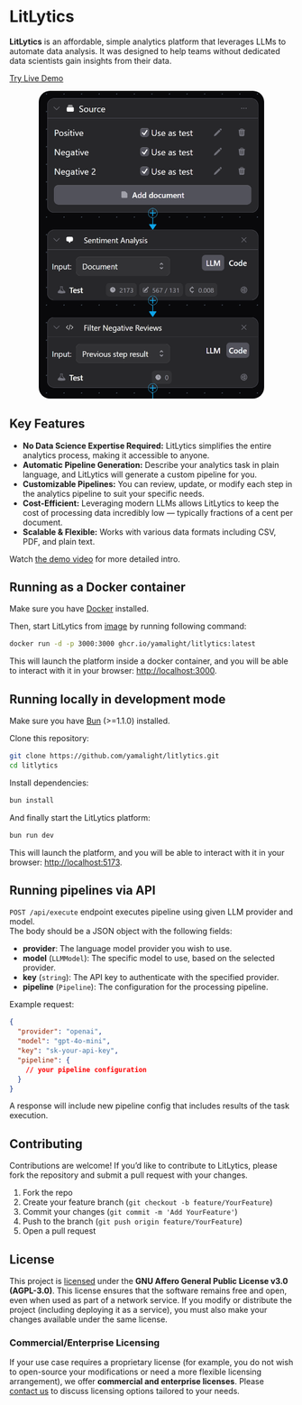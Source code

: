 # LitLytics

**LitLytics** is an affordable, simple analytics platform that leverages LLMs to automate data analysis.
It was designed to help teams without dedicated data scientists gain insights from their data.

[Try Live Demo](https://litlytics.codezen.dev)

<p align="center">
  <a href="https://litlytics.codezen.dev" target="_blank"><img src="./public/litlytics-screenshot.png" alt="LitLytics screenshot" style="max-width:400px; border-radius: 20px;" /></a>
</p>

## Key Features

- **No Data Science Expertise Required:** LitLytics simplifies the entire analytics process, making it accessible to anyone.
- **Automatic Pipeline Generation:** Describe your analytics task in plain language, and LitLytics will generate a custom pipeline for you.
- **Customizable Pipelines:** You can review, update, or modify each step in the analytics pipeline to suit your specific needs.
- **Cost-Efficient:** Leveraging modern LLMs allows LitLytics to keep the cost of processing data incredibly low — typically fractions of a cent per document.
- **Scalable & Flexible:** Works with various data formats including CSV, PDF, and plain text.

Watch [the demo video](https://youtu.be/GHXn0l5qcr0) for more detailed intro.

## Running as a Docker container

Make sure you have [Docker](https://www.docker.com/) installed.

Then, start LitLytics from [image](https://github.com/yamalight/litlytics/pkgs/container/litlytics) by running following command:

```bash
docker run -d -p 3000:3000 ghcr.io/yamalight/litlytics:latest
```

This will launch the platform inside a docker container, and you will be able to interact with it in your browser: [http://localhost:3000](http://localhost:3000).

## Running locally in development mode

Make sure you have [Bun](https://bun.sh/) (>=1.1.0) installed.

Clone this repository:

```bash
git clone https://github.com/yamalight/litlytics.git
cd litlytics
```

Install dependencies:

```bash
bun install
```

And finally start the LitLytics platform:

```bash
bun run dev
```

This will launch the platform, and you will be able to interact with it in your browser: [http://localhost:5173](http://localhost:5173).

## Running pipelines via API

`POST /api/execute` endpoint executes pipeline using given LLM provider and model.  
The body should be a JSON object with the following fields:

- **provider**: The language model provider you wish to use.
- **model** (`LLMModel`): The specific model to use, based on the selected provider.
- **key** (`string`): The API key to authenticate with the specified provider.
- **pipeline** (`Pipeline`): The configuration for the processing pipeline.

Example request:

```json
{
  "provider": "openai",
  "model": "gpt-4o-mini",
  "key": "sk-your-api-key",
  "pipeline": {
    // your pipeline configuration
  }
}
```

A response will include new pipeline config that includes results of the task execution.

## Contributing

Contributions are welcome! If you’d like to contribute to LitLytics, please fork the repository and submit a pull request with your changes.

1. Fork the repo
2. Create your feature branch (`git checkout -b feature/YourFeature`)
3. Commit your changes (`git commit -m 'Add YourFeature'`)
4. Push to the branch (`git push origin feature/YourFeature`)
5. Open a pull request

## License

This project is [licensed](/LICENSE.md) under the **GNU Affero General Public License v3.0 (AGPL-3.0)**.
This license ensures that the software remains free and open, even when used as part of a network service. If you modify or distribute the project (including deploying it as a service), you must also make your changes available under the same license.

### Commercial/Enterprise Licensing

If your use case requires a proprietary license (for example, you do not wish to open-source your modifications or need a more flexible licensing arrangement), we offer **commercial and enterprise licenses**. Please [contact us](mailto:tim@codezen.dev?subject=LitLytics%20License) to discuss licensing options tailored to your needs.
